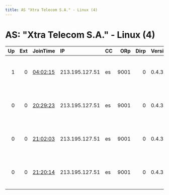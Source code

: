 ```yaml
---
title: AS "Xtra Telecom S.A." - Linux (4)
---
```


# AS: "Xtra Telecom S.A." - Linux (4)

|   Up |   Ext | JoinTime                                                                                            | IP             | CC   |   ORp |   Dirp | Version   | Contact                  | Nickname   |   eFamMembers |
|-----:|------:|:----------------------------------------------------------------------------------------------------|:---------------|:-----|------:|-------:|:----------|:-------------------------|:-----------|--------------:|
|    1 |     0 | [04:02:15](https://metrics.torproject.org/rs.html#details/7ABCE62F86DFD96BD77105657ED1BCBE4D0D5627) | 213.195.127.51 | es   |  9001 |      0 | 0.4.3.5   | 48C7 A969 D1DD E7B0 506C | lasama     |             1 |
|    0 |     0 | [20:29:23](https://metrics.torproject.org/rs.html#details/7BA6033DA77110B0C5C448B02D29B4C438D481A7) | 213.195.127.51 | es   |  9001 |      0 | 0.4.3.5   | 48C7 A969 D1DD E7B0 506C | lasama     |             1 |
|    0 |     0 | [21:02:03](https://metrics.torproject.org/rs.html#details/7DDE5F03C9F7669CD61CD391272901DFD385920B) | 213.195.127.51 | es   |  9001 |      0 | 0.4.3.5   | 48C7 A969 D1DD E7B0 506C | lasama     |             1 |
|    0 |     0 | [21:20:14](https://metrics.torproject.org/rs.html#details/6A1AC2C1F36C0000F4EC03DEC169AFF76A348682) | 213.195.127.51 | es   |  9001 |      0 | 0.4.3.5   | 48C7 A969 D1DD E7B0 506C | lasama     |             1 |
